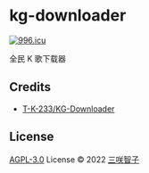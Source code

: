 # kg-downloader

[![996.icu](https://img.shields.io/badge/link-996.icu-red.svg)](https://996.icu)

全民 K 歌下载器

## Credits

- [T-K-233/KG-Downloader](https://github.com/T-K-233/KG-Downloader)

## License

[AGPL-3.0](./LICENSE) License © 2022 [三咲智子](https://github.com/sxzz)
